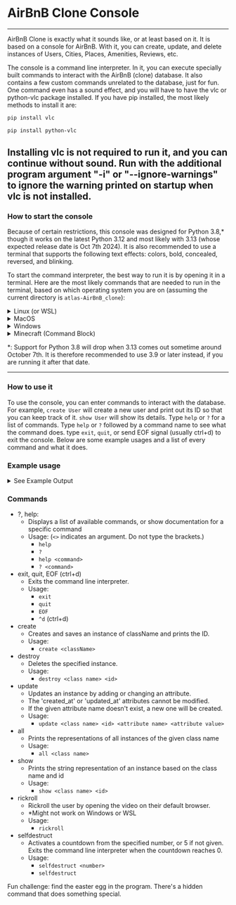 # AirBnB Clone Console

---
AirBnB Clone is exactly what it sounds like, or at least based on it. It is
based on a console for AirBnB. With it, you can create, update, and delete
instances of Users, Cities, Places, Amenities, Reviews, etc.  

The console is a command line interpreter. In it, you can execute specially
built commands to interact with the AirBnB (clone) database. It also contains a
few custom commands unrelated to the database, just for fun. One command even
has a sound effect, and you will have to have the vlc or python-vlc package
installed. If you have pip installed, the most likely methods to install it are:
```bash
pip install vlc
```
```bash
pip install python-vlc
```   
Installing vlc is not required to run it, and you can continue without sound.
Run with the additional program argument "-i" or "--ignore-warnings" to ignore
the warning printed on startup when vlc is not installed.
---

### How to start the console
Because of certain restrictions, this console was designed for Python 3.8,*
though it works on the latest Python 3.12 and most likely with 3.13 (whose
expected release date is Oct 7th 2024). It is also recommended to use a
terminal that supports the following text effects: colors, bold, concealed,
reversed, and blinking.

To start the command interpreter, the best way to run it is by opening it in
a terminal. Here are the most likely commands that are needed to run in the
terminal, based on which operating system you are on (assuming the current
directory is `atlas-AirBnB_clone`):

<details>
<summary>Linux (or WSL)</summary>

With python installed in /bin/python3:
```bash 
./console.py
```
With python installed somewhere else:
```bash
python3 ./console.py
```
or
```bash
python ./console.py
```
</details>

<details>
<summary>MacOS</summary>

```zsh
./console.py
```
or 
```zsh
python3 console.py
```
</details>

<details>
<summary>Windows</summary>

```shell
.\console.py
```
or
```shell
python3 .\console.py
```
</details>

<details>
<summary>Minecraft (Command Block)</summary>

```commandblock
/execute as @p run file[name=console.py]
```
Okay, maybe that doesn't work in Minecraft, but it could be recreated in
Minecraft with some time and dedication.
</details>

*: Support for Python 3.8 will drop when 3.13 comes out sometime around October
7th. It is therefore recommended to use 3.9 or later instead, if you are
running it after that date.

---

### How to use it
To use the console, you can enter commands to interact with the database.
For example, `create User` will create a new user and print out its ID so
that you can keep track of it. `show User` will show its details. Type
`help` or `?` for a list of commands. Type `help` or `?` followed by a command
name to see what the command does. type `exit`, `quit`, or send EOF signal
(usually ctrl+d) to exit the console. Below are some example usages and a list
of every command and what it does.

### Example usage

<details>
<summary>See Example Output</summary>

```
Welcome to AirBnB Clone Console! Type "help" or "?" for a list of commands. Type "exit" or "quit" to exit.
(hbnb) ? help
List available commands with "help" or detailed help with "help cmd".
(hbnb) help

Documented commands (type help <topic>):
========================================
EOF  create   exit  quit      selfdestruct  update
all  destroy  help  rickroll  show        

(hbnb) ?

Documented commands (type help <topic>):
========================================
EOF  create   exit  quit      selfdestruct  update
all  destroy  help  rickroll  show        

(hbnb) help exit
Exit the program.
(hbnb) help EOF
EOF signal (usually ctl+d) will run this to exit the program.
(hbnb) help all

Prints the representations of all instances of the given class name
Usage: all <class name>
        
(hbnb) all BaseModel
[]
(hbnb) create User
62d68c37-8159-4c89-b13c-1cc5206e2601
(hbnb) all User
["[User] (62d68c37-8159-4c89-b13c-1cc5206e2601) {'id': '62d68c37-8159-4c89-b13c-1cc5206e2601', 'created_at': datetime.datetime(2024, 10, 1, 22, 35, 57, 205153), 'updated_at': datetime.datetime(2024, 10, 1, 22, 35, 57, 205219), 'email': '', 'password': '', 'first_name': '', 'last_name': ''}"]
(hbnb) create Place
c2f58d25-bc59-42ad-a442-3f516673bfcf
(hbnb) all BaseModel
["[User] (62d68c37-8159-4c89-b13c-1cc5206e2601) {'id': '62d68c37-8159-4c89-b13c-1cc5206e2601', 'created_at': datetime.datetime(2024, 10, 1, 22, 35, 57, 205153), 'updated_at': datetime.datetime(2024, 10, 1, 22, 35, 57, 205219), 'email': '', 'password': '', 'first_name': '', 'last_name': ''}", "[Place] (c2f58d25-bc59-42ad-a442-3f516673bfcf) {'id': 'c2f58d25-bc59-42ad-a442-3f516673bfcf', 'created_at': datetime.datetime(2024, 10, 1, 22, 36, 5, 450135), 'updated_at': datetime.datetime(2024, 10, 1, 22, 36, 5, 450212), 'city_id': '', 'user_id': '', 'name': '', 'description': '', 'number_rooms': 0, 'number_bathrooms': 0, 'max_guest': 0, 'price_by_night': 0, 'latitude': 0.0, 'longitude': 0.0, 'amenities': []}"]
(hbnb) all Place
["[Place] (c2f58d25-bc59-42ad-a442-3f516673bfcf) {'id': 'c2f58d25-bc59-42ad-a442-3f516673bfcf', 'created_at': datetime.datetime(2024, 10, 1, 22, 36, 5, 450135), 'updated_at': datetime.datetime(2024, 10, 1, 22, 36, 5, 450212), 'city_id': '', 'user_id': '', 'name': '', 'description': '', 'number_rooms': 0, 'number_bathrooms': 0, 'max_guest': 0, 'price_by_night': 0, 'latitude': 0.0, 'longitude': 0.0, 'amenities': []}"]
(hbnb) show Place 62d68c37-8159-4c89-b13c-1cc5206e2601
** no instance found **
(hbnb) show User 62d68c37-8159-4c89-b13c-1cc5206e2601
[User] (62d68c37-8159-4c89-b13c-1cc5206e2601) {'id': '62d68c37-8159-4c89-b13c-1cc5206e2601', 'created_at': datetime.datetime(2024, 10, 1, 22, 35, 57, 205153), 'updated_at': datetime.datetime(2024, 10, 1, 22, 35, 57, 205219), 'email': '', 'password': '', 'first_name': '', 'last_name': ''}
(hbnb) help update

Update an instance by adding or changing an attribute.
The 'created_at' or 'updated_at' attributes cannot be modified.
If the given attribute name doesn't exist, a new one will be created.
Strings with spaces must have double quotes. (Lists with spaces do not)
Usage: update <class name> <id> <attribute name> <attribute value>
        
(hbnb) update User 62d68c37-8159-4c89-b13c-1cc5206e2601 first_name Joe
(hbnb) update User 62d68c37-8159-4c89-b13c-1cc5206e2601 last_name Mama
(hbnb) update User 62d68c37-8159-4c89-b13c-1cc5206e2601 nickname "Jomama Jobama"
(hbnb) update User 62d68c37-8159-4c89-b13c-1cc5206e2601 fav_songs ['never gonna give you up', 'rub some bacon on it', 'complete silence', True, 28, 'random data', -0.2, attr_name]
(hbnb) show User 62d68c37-8159-4c89-b13c-1cc5206e2601
[User] (62d68c37-8159-4c89-b13c-1cc5206e2601) {'id': '62d68c37-8159-4c89-b13c-1cc5206e2601', 'created_at': datetime.datetime(2024, 10, 1, 22, 35, 57, 205153), 'updated_at': datetime.datetime(2024, 10, 1, 22, 38, 25, 986322), 'email': '', 'password': '', 'first_name': 'Joe', 'last_name': 'Mama', 'nickname': '"Jomama Jobama"', 'fav_songs': ['never gonna give you up', 'rub some bacon on it', 'complete silence', True, 28, 'random data', -0.2, 'fav_songs']}
(hbnb) exit
SmartFridge@fedora:~/PycharmProjects/atlas-airbnb_clone$ ./console.py 
Place.__init__() got an unexpected keyword argument 'id'
Welcome to AirBnB Clone Console! Type "help" or "?" for a list of commands. Type "exit" or "quit" to exit.
(hbnb) show User 62d68c37-8159-4c89-b13c-1cc5206e2601
[User] (62d68c37-8159-4c89-b13c-1cc5206e2601) {'id': '62d68c37-8159-4c89-b13c-1cc5206e2601', 'created_at': datetime.datetime(2024, 10, 1, 22, 35, 57, 205153), 'updated_at': datetime.datetime(2024, 10, 1, 22, 38, 25, 986322), 'email': '', 'password': '', 'first_name': '', 'last_name': '', 'nickname': '"Jomama Jobama"', 'fav_songs': ['never gonna give you up', 'rub some bacon on it', 'complete silence', True, 28, 'random data', -0.2, 'fav_songs']}
(hbnb) destroy User 62d68c37-8159-4c89-b13c-1cc5206e2601
(hbnb) all User
[]
(hbnb) show User 62d68c37-8159-4c89-b13c-1cc5206e2601
** no instance found **
(hbnb) quit
username@windows:~/atlas-airbnb_clone$ ./virus.exe
deleting system32...
^C^C
unable to cancel currently running operation. Error 404^C^C^̴C̵^̴̥̺̥̫̱̞̆͋C̴̬̺̐̓́̎͆͝^̸͎̙́̒͌̑͗̉̋̍͂͝Ç̴̼͔͉̻͎͚͔͕̗̤̯̝͇̗͌͛̀͋̄̄ͅ 
```
Sorry for the inconvenience, we'll be back with more examples after sorting
out some technical difficulties...
</details>

### Commands

- ?, help:
  - Displays a list of available commands, or show documentation for a specific command
  - Usage: (`<>` indicates an argument. Do not type the brackets.)
    - `help`
    - `?`
    - `help <command>`
    - `? <command>`
- exit, quit, EOF (ctrl+d)
  - Exits the command line interpreter.
  - Usage:
    - `exit`
    - `quit`
    - `EOF`
    - `^d` (ctrl+d)
- create
  - Creates and saves an instance of className and prints the ID.
  - Usage:
    - `create <className>`
- destroy
  - Deletes the specified instance.
  - Usage:
    - `destroy <class name> <id>`
- update
  - Updates an instance by adding or changing an attribute.
  - The 'created_at' or 'updated_at' attributes cannot be modified.
  - If the given attribute name doesn't exist, a new one will be created.
  - Usage:
    - `update <class name> <id> <attribute name> <attribute value>`
- all
  - Prints the representations of all instances of the given class name
  - Usage:
    - `all <class name>`
- show
  - Prints the string representation of an instance based on the class name and id
  - Usage:
    - `show <class name> <id>`
- rickroll
  - Rickroll the user by opening the video on their default browser.
  - *Might not work on Windows or WSL
  - Usage:
    - `rickroll`
- selfdestruct
  - Activates a countdown from the specified number, or 5 if not given.
  Exits the command line interpreter when the countdown reaches 0.
  - Usage:
    - `selfdestruct <number>`
    - `selfdestruct`

Fun challenge: find the easter egg in the program.
There's a hidden command that does something special.
